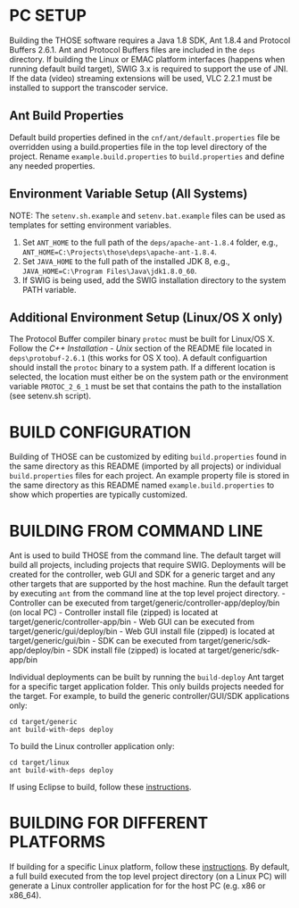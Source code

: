 <!--
==============================================================================
 This software is part of the Open Standard for Unattended Sensors (OSUS)
 reference implementation (OSUS-R).

 To the extent possible under law, the author(s) have dedicated all copyright
 and related and neighboring rights to this software to the public domain
 worldwide. This software is distributed without any warranty.

 You should have received a copy of the CC0 Public Domain Dedication along
 with this software. If not, see
 <http://creativecommons.org/publicdomain/zero/1.0/>.
==============================================================================
-->

# PC SETUP
Building the THOSE software requires a Java 1.8 SDK, Ant 1.8.4 and Protocol Buffers 2.6.1. Ant and Protocol Buffers 
files are included in the `deps` directory. If building the Linux or EMAC platform interfaces (happens when running 
default build target), SWIG 3.x is required to support the use of JNI. If the data (video) streaming extensions will
be used, VLC 2.2.1 must be installed to support the transcoder service.

## Ant Build Properties
Default build properties defined in the `cnf/ant/default.properties` file be overridden using a build.properties file
in the top level directory of the project. Rename `example.build.properties` to `build.properties` and define any
needed properties.

## Environment Variable Setup (All Systems)
NOTE: The `setenv.sh.example` and `setenv.bat.example` files can be used as templates for setting environment variables.

1. Set `ANT_HOME` to the full path of the `deps/apache-ant-1.8.4` folder, e.g., 
   `ANT_HOME=C:\Projects\those\deps\apache-ant-1.8.4`.
2. Set `JAVA_HOME` to the full path of the installed JDK 8, e.g., `JAVA_HOME=C:\Program Files\Java\jdk1.8.0_60`.
3. If SWIG is being used, add the SWIG installation directory to the system PATH variable.

## Additional Environment Setup (Linux/OS X only)
The Protocol Buffer compiler binary `protoc` must be built for Linux/OS X. Follow the *C++ Installation - Unix* section 
of the README file located in `deps\protobuf-2.6.1` (this works for OS X too). A default configuartion should install 
the `protoc` binary to a system path. If a different location is selected, the location must either be on the system 
path or the environment variable `PROTOC_2_6_1` must be set that contains the path to the installation (see setenv.sh
script).

# BUILD CONFIGURATION
Building of THOSE can be customized by editing `build.properties` found in the same directory as this README (imported 
by all projects) or individual `build.properties` files for each project. An example property file is stored in the same
 directory as this README named `example.build.properties` to show which properties are typically customized.

# BUILDING FROM COMMAND LINE
Ant is used to build THOSE from the command line. The default target will build all projects, including projects that 
require SWIG. Deployments will be created for the controller, web GUI and SDK for a generic target and any other targets
that are supported by the host machine. Run the default target by executing `ant` from the command line at the top level
project directory.
     - Controller can be executed from target/generic/controller-app/deploy/bin (on local PC)
     - Controller install file (zipped) is located at target/generic/controller-app/bin
     - Web GUI can be executed from target/generic/gui/deploy/bin
     - Web GUI install file (zipped) is located at target/generic/gui/bin
     - SDK can be executed from target/generic/sdk-app/deploy/bin
     - SDK install file (zipped) is located at target/generic/sdk-app/bin

Individual deployments can be built by running the `build-deploy` Ant target for a specific target application folder. 
This only builds projects needed for the target. For example, to build the generic controller/GUI/SDK applications only:

    cd target/generic
    ant build-with-deps deploy

To build the Linux controller application only:

    cd target/linux
    ant build-with-deps deploy

If using Eclipse to build, follow these [instructions](ECLIPSE-README.md).

# BUILDING FOR DIFFERENT PLATFORMS
If building for a specific Linux platform, follow these [instructions](TARGET-README.md). By default, a full build
executed from the top level project directory (on a Linux PC) will generate a Linux controller application for for
the host PC (e.g. x86 or x86_64).

